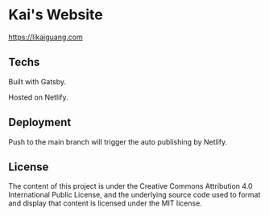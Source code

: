 # Kai's Website

https://likaiguang.com

## Techs

Built with Gatsby.

Hosted on Netlify.

## Deployment

Push to the main branch will trigger the auto publishing by Netlify.

## License

The content of this project is under the Creative Commons Attribution 4.0 International Public License, and the underlying source code used to format and display that content is licensed under the MIT license.
